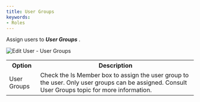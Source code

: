 ```yaml
---
title: User Groups
keywords:
- Roles
---
```

Assign users to ***User Groups*** . 

![Edit User - User Groups](/img/en/server/ServerOp7007.png) 

<table>
	<tr>
		<th>
Option 
		</th>
		<th>
Description 
		</th>
	</tr>
	<tr>
		<td>
User Groups 
		</td>
		<td>
Check the Is Member box to assign the user group to the user. Only user groups can be assigned. Consult User Groups topic for more information. 
		</td>
	</tr>
</table>


